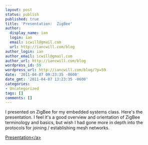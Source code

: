 ```yaml
---
layout: post
status: publish
published: true
title: 'Presentation:  ZigBee'
author:
  display_name: ian
  login: ian
  email: icwill@gmail.com
  url: http://iancwill.com/blog
author_login: ian
author_email: icwill@gmail.com
author_url: http://iancwill.com/blog
wordpress_id: 59
wordpress_url: http://iancwill.com/blog/?p=59
date: '2011-04-07 09:23:35 -0600'
date_gmt: '2011-04-07 13:23:35 -0600'
categories:
- Uncategorized
tags: []
comments: []
---
```

<p>I presented on ZigBee for my embedded systems class.  Here's the presentation.  I feel it's a good overview and orientation of ZigBee terminology and basics, but wish I had gone more in depth into the protocols for joining &#47; establishing mesh networks.</p>
<p><a href="zigbee-presentation.pdf">Presentation<&#47;a></p>
